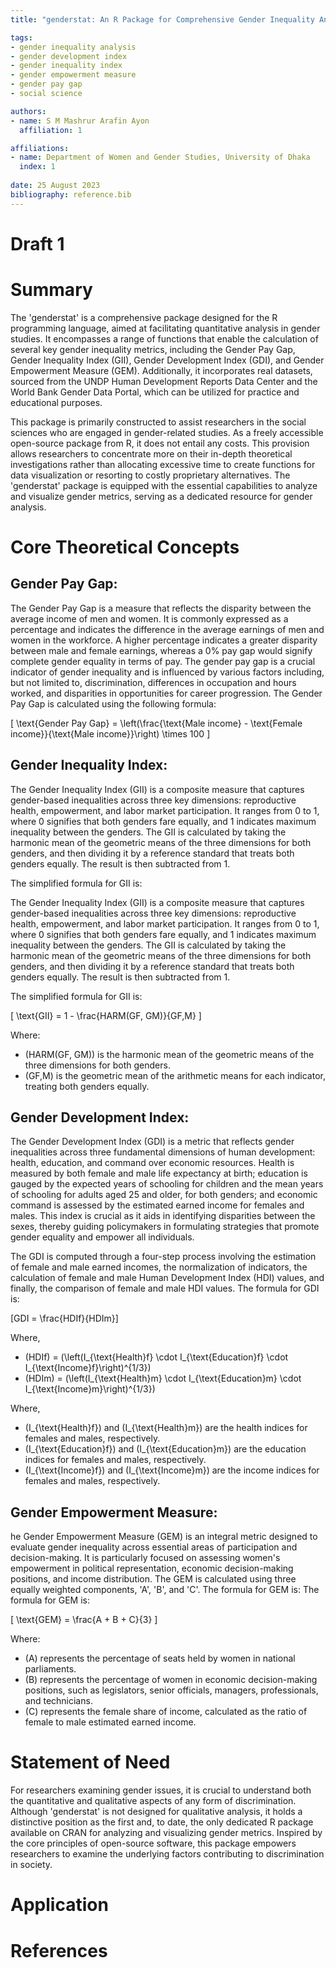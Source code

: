 ```yaml
---
title: "genderstat: An R Package for Comprehensive Gender Inequality Analysis"

tags: 
- gender inequality analysis
- gender development index
- gender inequality index
- gender empowerment measure
- gender pay gap
- social science

authors: 
- name: S M Mashrur Arafin Ayon
  affiliation: 1

affiliations: 
- name: Department of Women and Gender Studies, University of Dhaka
  index: 1
   
date: 25 August 2023
bibliography: reference.bib
---
```



# Draft 1
# Summary

The 'genderstat' is a comprehensive package designed for the R programming language, aimed at facilitating quantitative analysis in gender studies. It encompasses a range of functions that enable the calculation of several key gender inequality metrics, including the Gender Pay Gap, Gender Inequality Index (GII), Gender Development Index (GDI), and Gender Empowerment Measure (GEM). Additionally, it incorporates real datasets, sourced from the UNDP Human Development Reports Data Center and the World Bank Gender Data Portal, which can be utilized for practice and educational purposes.

This package is primarily constructed to assist researchers in the social sciences who are engaged in gender-related studies. As a freely accessible open-source package from R, it does not entail any costs. This provision allows researchers to concentrate more on their in-depth theoretical investigations rather than allocating excessive time to create functions for data visualization or resorting to costly proprietary alternatives. The 'genderstat' package is equipped with the essential capabilities to analyze and visualize gender metrics, serving as a dedicated resource for gender analysis.


# Core Theoretical Concepts

## Gender Pay Gap: 
The Gender Pay Gap is a measure that reflects the disparity between the average income of men and women. It is commonly expressed as a percentage and indicates the difference in the average earnings of men and women in the workforce. A higher percentage indicates a greater disparity between male and female earnings, whereas a 0% pay gap would signify complete gender equality in terms of pay. The gender pay gap is a crucial indicator of gender inequality and is influenced by various factors including, but not limited to, discrimination, differences in occupation and hours worked, and disparities in opportunities for career progression.
The Gender Pay Gap is calculated using the following formula:

\[
\text{Gender Pay Gap} = \left(\frac{\text{Male income} - \text{Female income}}{\text{Male income}}\right) \times 100
\]

## Gender Inequality Index: 

The Gender Inequality Index (GII) is a composite measure that captures gender-based inequalities across three key dimensions: reproductive health, empowerment, and labor market participation. It ranges from 0 to 1, where 0 signifies that both genders fare equally, and 1 indicates maximum inequality between the genders. The GII is calculated by taking the harmonic mean of the geometric means of the three dimensions for both genders, and then dividing it by a reference standard that treats both genders equally. The result is then subtracted from 1.

The simplified formula for GII is:

The Gender Inequality Index (GII) is a composite measure that captures gender-based inequalities across three key dimensions: reproductive health, empowerment, and labor market participation. It ranges from 0 to 1, where 0 signifies that both genders fare equally, and 1 indicates maximum inequality between the genders. The GII is calculated by taking the harmonic mean of the geometric means of the three dimensions for both genders, and then dividing it by a reference standard that treats both genders equally. The result is then subtracted from 1.

The simplified formula for GII is:

\[
\text{GII} = 1 - \frac{HARM(GF, GM)}{GF,M}
\]

Where:
- \(HARM(GF, GM)\) is the harmonic mean of the geometric means of the three dimensions for both genders.
- \(GF,M\) is the geometric mean of the arithmetic means for each indicator, treating both genders equally.



## Gender Development Index: 

The Gender Development Index (GDI) is a metric that reflects gender inequalities across three fundamental dimensions of human development: health, education, and command over economic resources. Health is measured by both female and male life expectancy at birth; education is gauged by the expected years of schooling for children and the mean years of schooling for adults aged 25 and older, for both genders; and economic command is assessed by the estimated earned income for females and males. This index is crucial as it aids in identifying disparities between the sexes, thereby guiding policymakers in formulating strategies that promote gender equality and empower all individuals.

The GDI is computed through a four-step process involving the estimation of female and male earned incomes, the normalization of indicators, the calculation of female and male Human Development Index (HDI) values, and finally, the comparison of female and male HDI values. The formula for GDI is:

\[GDI = \frac{HDIf}{HDIm}\]

Where,

- \(HDIf\) = \(\left(I_{\text{Health}f} \cdot I_{\text{Education}f} \cdot I_{\text{Income}f}\right)^{1/3}\)
- \(HDIm\) = \(\left(I_{\text{Health}m} \cdot I_{\text{Education}m} \cdot I_{\text{Income}m}\right)^{1/3}\)

Where,

- \(I_{\text{Health}f}\) and \(I_{\text{Health}m}\) are the health indices for females and males, respectively.
- \(I_{\text{Education}f}\) and \(I_{\text{Education}m}\) are the education indices for females and males, respectively.
- \(I_{\text{Income}f}\) and \(I_{\text{Income}m}\) are the income indices for females and males, respectively.



## Gender Empowerment Measure: 

he Gender Empowerment Measure (GEM) is an integral metric designed to evaluate gender inequality across essential areas of participation and decision-making. It is particularly focused on assessing women's empowerment in political representation, economic decision-making positions, and income distribution. The GEM is calculated using three equally weighted components, 'A', 'B', and 'C'.
The formula for GEM is:
The formula for GEM is:

\[
\text{GEM} = \frac{A + B + C}{3}
\]

Where:
- \(A\) represents the percentage of seats held by women in national parliaments.
- \(B\) represents the percentage of women in economic decision-making positions, such as legislators, senior officials, managers, professionals, and technicians.
- \(C\) represents the female share of income, calculated as the ratio of female to male estimated earned income.


# Statement of Need

For researchers examining gender issues, it is crucial to understand both the quantitative and qualitative aspects of any form of discrimination. Although 'genderstat' is not designed for qualitative analysis, it holds a distinctive position as the first and, to date, the only dedicated R package available on CRAN for analyzing and visualizing gender metrics. Inspired by the core principles of open-source software, this package empowers researchers to examine the underlying factors contributing to discrimination in society.

# Application


# References
